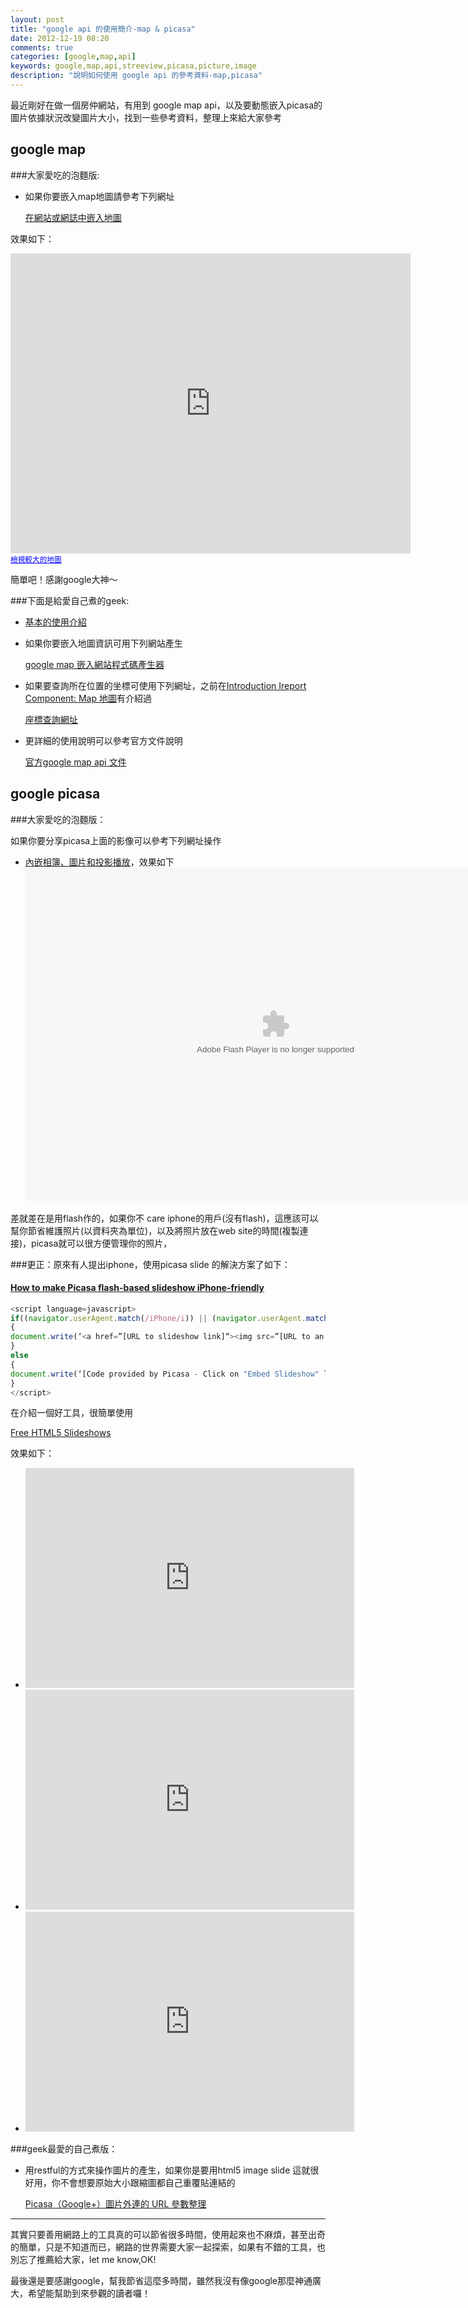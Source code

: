 ```yaml
---
layout: post
title: "google api 的使用簡介-map & picasa"
date: 2012-12-19 08:20
comments: true
categories: [google,map,api]
keywords: google,map,api,streeview,picasa,picture,image
description: "說明如何使用 google api 的參考資料-map,picasa"
---
```


最近剛好在做一個房仲網站，有用到 google map api，以及要動態嵌入picasa的圖片依據狀況改變圖片大小，找到一些參考資料，整理上來給大家參考

## google map



###大家愛吃的泡麵版:

* 如果你要嵌入map地圖請參考下列網址
	
	[在網站或網誌中嵌入地圖](http://support.google.com/maps/bin/answer.py?hl=zh-Hant&answer=72644)
	
效果如下：
<iframe width="640" height="480" frameborder="0" scrolling="no" marginheight="0" marginwidth="0" src="https://maps.google.com.tw/maps?f=q&amp;source=s_q&amp;hl=zh-TW&amp;geocode=&amp;q=%E5%8F%B0%E5%8C%97%E5%B8%82%E6%B1%80%E5%B7%9E%E8%B7%AF%E4%B8%80%E6%AE%B5354%E8%99%9F&amp;aq=&amp;sll=23.48575,119.49965&amp;sspn=8.347012,9.876709&amp;t=m&amp;brcurrent=3,0x3442a9b1907a9407:0x10fa075eccd0dd7c,0,0x3442ac6b61dbbd9d:0xc0c243da98cba64b&amp;ie=UTF8&amp;hq=&amp;hnear=100%E5%8F%B0%E5%8C%97%E5%B8%82%E4%B8%AD%E6%AD%A3%E5%8D%80%E6%B1%80%E5%B7%9E%E8%B7%AF%E4%B8%80%E6%AE%B5354%E8%99%9F&amp;ll=25.026428,121.512823&amp;spn=0.037331,0.054932&amp;z=14&amp;iwloc=A&amp;output=embed"></iframe><br /><small><a href="https://maps.google.com.tw/maps?f=q&amp;source=embed&amp;hl=zh-TW&amp;geocode=&amp;q=%E5%8F%B0%E5%8C%97%E5%B8%82%E6%B1%80%E5%B7%9E%E8%B7%AF%E4%B8%80%E6%AE%B5354%E8%99%9F&amp;aq=&amp;sll=23.48575,119.49965&amp;sspn=8.347012,9.876709&amp;t=m&amp;brcurrent=3,0x3442a9b1907a9407:0x10fa075eccd0dd7c,0,0x3442ac6b61dbbd9d:0xc0c243da98cba64b&amp;ie=UTF8&amp;hq=&amp;hnear=100%E5%8F%B0%E5%8C%97%E5%B8%82%E4%B8%AD%E6%AD%A3%E5%8D%80%E6%B1%80%E5%B7%9E%E8%B7%AF%E4%B8%80%E6%AE%B5354%E8%99%9F&amp;ll=25.026428,121.512823&amp;spn=0.037331,0.054932&amp;z=14&amp;iwloc=A" style="color:#0000FF;text-align:left">檢視較大的地圖</a></small>

簡單吧！感謝google大神～


###下面是給愛自己煮的geek:

* [基本的使用介紹](http://my-web-design.blogspot.tw/2007/09/google-maps-api.html)
* 如果你要嵌入地圖資訊可用下列網站產生
	
	[google map 嵌入網站程式碼產生器](http://www.solvium.de/static-map/)

* 如果要查詢所在位置的坐標可使用下列網址，之前在[Introduction Ireport Component: Map 地圖](http://smlsun.com/blog/2012/12/06/ireport-map-component/)有介紹過
	
	[座標查詢網址](http://www.agenciacreativa.net/coordenadas_google_maps.php)
* 更詳細的使用說明可以參考官方文件說明
	
	[官方google map api 文件](https://developers.google.com/maps/documentation/javascript/?hl=zh-TW)

## google picasa

###大家愛吃的泡麵版：

如果你要分享picasa上面的影像可以參考下列網址操作

* [內嵌相簿、圖片和投影播放](https://support.google.com/picasa/answer/66969/?hl=zh-Hant&)，效果如下
<embed type="application/x-shockwave-flash" src="https://picasaweb.google.com/s/c/bin/slideshow.swf" width="800" height="533" flashvars="host=picasaweb.google.com&hl=zh_TW&feat=flashalbum&RGB=0x000000&feed=https%3A%2F%2Fpicasaweb.google.com%2Fdata%2Ffeed%2Fapi%2Fuser%2F114562460176368030377%2Falbumid%2F5810278785625170577%3Falt%3Drss%26kind%3Dphoto%26authkey%3DGv1sRgCIqtvMXakpDcSw%26hl%3Dzh_TW" pluginspage="http://www.macromedia.com/go/getflashplayer"></embed>

差就差在是用flash作的，如果你不 care iphone的用戶(沒有flash)，這應該可以幫你節省維護照片(以資料夾為單位)，以及將照片放在web site的時間(複製連接)，picasa就可以很方便管理你的照片， 

###更正：原來有人提出iphone，使用picasa slide 的解決方案了如下：

#### [How to make Picasa flash-based slideshow iPhone-friendly](http://www.jaillon.com/blog/2010/06/04/how-to-make-picasa-flash-based-slideshow-iphone-friendly/)


``` javascript
<script language=javascript>
if((navigator.userAgent.match(/iPhone/i)) || (navigator.userAgent.match(/iPod/i)) || (navigator.userAgent.match(/iPad/i)))
{
document.write(‘<a href=”[URL to slideshow link]“><img src=”[URL to an image from the slideshow] width=”600″ /></a>’);
}
else
{
document.write(‘[Code provided by Picasa - Click on "Embed Slideshow" link]‘);
}
</script>
```

在介紹一個好工具，很簡單使用

[Free HTML5 Slideshows](http://www.slidemypics.com/)

效果如下：

* <iframe width="526" height="352" frameborder="0" src="http://files.slidemypics.com/app/js/iframe.html?bg_color=1f1f1f&amp;hash=a75a4cce696c1840e0ee1b5ba1054593&amp;r=0.5629955572076142"></iframe>

* <iframe width="526" height="352" frameborder="0" src="http://files.slidemypics.com/app/js/iframe.html?bg_color=1f1f1f&amp;hash=9a4b9dcfe243bf7c123dcde7a1054638&amp;r=0.8656736903358251"></iframe>

* <iframe width="526" height="352" frameborder="0" src="http://files.slidemypics.com/app/js/iframe.html?bg_color=1f1f1f&amp;hash=0379d2806253627616f18543a1054903&amp;r=0.36253471905365586"></iframe>



###geek最愛的自己煮版：

* 用restful的方式來操作圖片的產生，如果你是要用html5 image slide 這就很好用，你不會想要原始大小跟縮圖都自己重覆貼連結的
	
	[Picasa（Google+）圖片外連的 URL 參數整理](http://akr.tw/2012/04/picasa-url-parameters/)
	
---
	
其實只要善用網路上的工具真的可以節省很多時間，使用起來也不麻煩，甚至出奇的簡單，只是不知道而已，網路的世界需要大家一起探索，如果有不錯的工具，也別忘了推薦給大家，let me know,OK!

最後還是要感謝google，幫我節省這麼多時間，雖然我沒有像google那麼神通廣大，希望能幫助到來參觀的讀者囉！


